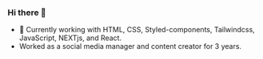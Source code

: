 ### Hi there 👋

- 🔭 Currently working with HTML, CSS, Styled-components, Tailwindcss, JavaScript, NEXTjs, and React.
- Worked as a social media manager and content creator for 3 years.

<!--
**kiansam/kiansam** is a ✨ _special_ ✨ repository because its `README.md` (this file) appears on your GitHub profile.

Here are some ideas to get you started:

- 🔭 I’m currently working on ...
- 🌱 I’m currently learning ...
- 👯 I’m looking to collaborate on ...
- 🤔 I’m looking for help with ...
- 💬 Ask me about ...
- 📫 How to reach me: ...
- 😄 Pronouns: ...
- ⚡ Fun fact: ...
-->
